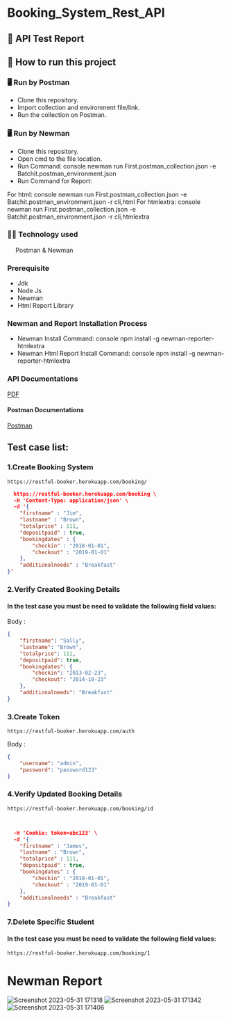 # Booking_System_Rest_API
## :page_facing_up: API Test Report
## :memo: How to run this project
### 🖥 Run by Postman
* Clone this repository.
* Import collection and environment file/link.
* Run the collection on Postman.
### 🖥 Run by Newman
* Clone this repository.
* Open cmd to the file location.
* Run Command:
console
newman run First.postman_collection.json -e Batchit.postman_environment.json
* Run Command for Report:

For html:
console
newman run First.postman_collection.json -e Batchit.postman_environment.json -r cli,html
For htmlextra:
console
newman run First.postman_collection.json -e Batchit.postman_environment.json -r cli,htmlextra
### :technologist: Technology used
<img src="https://voyager.postman.com/logo/postman-logo-icon-orange.svg"  width="15" height="15"> Postman & Newman
### Prerequisite
- Jdk
- Node Js
- Newman
- Html Report Library

### Newman and Report Installation Process
- Newman Install Command:
 console
npm install -g newman-reporter-htmlextra
- Newman Html Report Install Command:
 console
npm install -g newman-reporter-htmlextra
### API Documentations
[PDF](https://docs.google.com/document/d/1YyzPMbEu6eEMFrvp-WHiJW-SvDTJvikqx1QGyyFgRXw/edit?usp=sharing)
#### Postman Documentations
[Postman](https://documenter.getpostman.com/view/25930416/2s93mAUfPS)
## Test case list:
### 1.Create Booking System
``` url
https://restful-booker.herokuapp.com/booking/
```
```json
  https://restful-booker.herokuapp.com/booking \
  -H 'Content-Type: application/json' \
  -d '{
	"firstname" : "Jim",
	"lastname" : "Brown",
	"totalprice" : 111,
	"depositpaid" : true,
	"bookingdates" : {
    	"checkin" : "2018-01-01",
    	"checkout" : "2019-01-01"
	},
	"additionalneeds" : "Breakfast"
}'

```
### 2.Verify Created Booking Details
#### In the test case you must be need to validate the following field values:
Body :
```json
{
	"firstname": "Sally",
	"lastname": "Brown",
	"totalprice": 111,
	"depositpaid": true,
	"bookingdates": {
    	"checkin": "2013-02-23",
    	"checkout": "2014-10-23"
	},
	"additionalneeds": "Breakfast"
}

```
### 3.Create Token
``` url
https://restful-booker.herokuapp.com/auth
```
Body :
```json
{
	"username": "admin",
	"password": "password123"
}
```
### 4.Verify Updated Booking Details
``` url
https://restful-booker.herokuapp.com/booking/id
```
```json


  -H 'Cookie: token=abc123' \
  -d '{
	"firstname" : "James",
	"lastname" : "Brown",
	"totalprice" : 111,
	"depositpaid" : true,
	"bookingdates" : {
    	"checkin" : "2018-01-01",
    	"checkout" : "2019-01-01"
	},
	"additionalneeds" : "Breakfast"
}

```
### 7.Delete Specific Student
#### In the test case you must be need to validate the following field values:
``` url
https://restful-booker.herokuapp.com/booking/1
```
# Newman Report

![Screenshot 2023-05-31 171318](https://github.com/akash-cloud-star/Booking_System_Rest_API/assets/61002722/91d39135-a620-427f-9827-682678216fba)
![Screenshot 2023-05-31 171342](https://github.com/akash-cloud-star/Booking_System_Rest_API/assets/61002722/8def37fa-34ed-4323-985d-e0be6ec3437b)
![Screenshot 2023-05-31 171406](https://github.com/akash-cloud-star/Booking_System_Rest_API/assets/61002722/c21a7d2e-aaee-409f-a4dd-e39efda68912)



